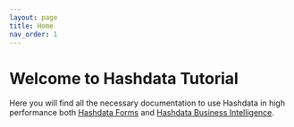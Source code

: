 ```yaml
---
layout: page
title: Home
nav_order: 1
---
```


# Welcome to Hashdata Tutorial

Here you will find all the necessary documentation to 
use Hashdata in high performance 
both [Hashdata Forms](/forms/en/index) 
and
 [Hashdata Business Intelligence](/forms/bi/index). 


